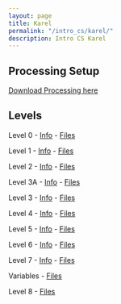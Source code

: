 ```yaml
---
layout: page
title: Karel
permalink: "/intro_cs/karel/"
description: Intro CS Karel
---
```


## Processing Setup

[Download Processing here](https://processing.org/download/)

## Levels

Level 0  - [Info](0) - [Files](/public/files/karel/0.zip)

Level 1  - [Info](1) - [Files](/public/files/karel/1.zip)

Level 2  - [Info](2) - [Files](/public/files/karel/2.zip)

Level 3A  - [Info](3A) - [Files](/public/files/karel/3A.zip)

Level 3  - [Info](3) - [Files](/public/files/karel/3.zip)

Level 4  - [Info](4) - [Files](/public/files/karel/4.zip)

Level 5  - [Info](5) - [Files](/public/files/karel/5.zip)

Level 6  - [Info](6) - [Files](/public/files/karel/6.zip)

Level 7  - [Info](7) - [Files](/public/files/karel/7.zip)

Variables - [Files](/public/files/karel/Variables.zip)

Level 8  - [Files](/public/files/karel/8.zip)